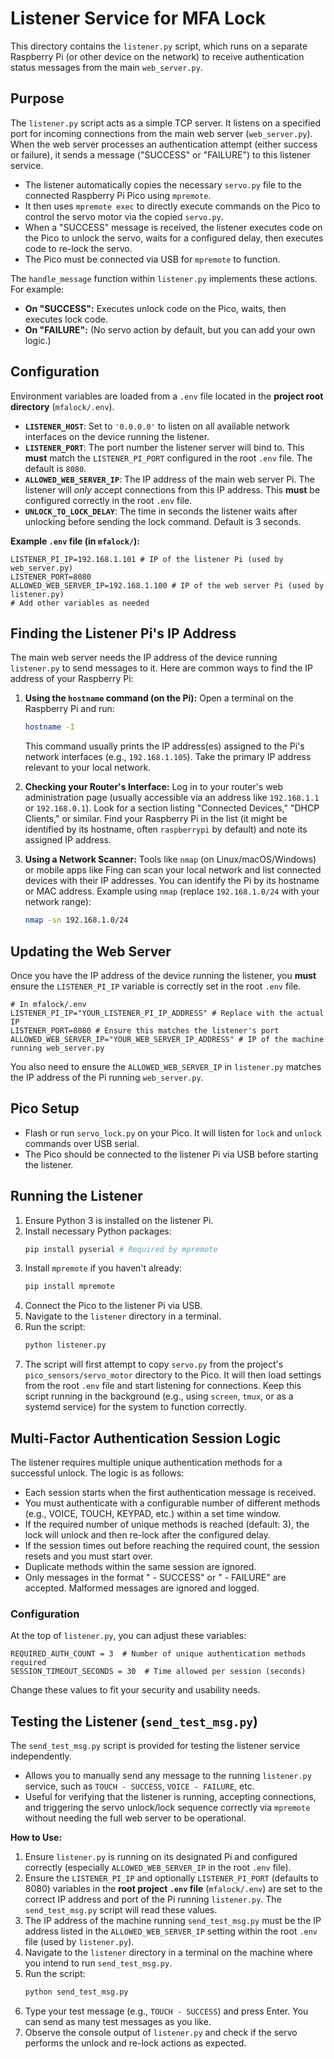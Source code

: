 # Listener Service for MFA Lock

This directory contains the `listener.py` script, which runs on a separate Raspberry Pi (or other device on the network) to receive authentication status messages from the main `web_server.py`.

## Purpose

The `listener.py` script acts as a simple TCP server. It listens on a specified port for incoming connections from the main web server (`web_server.py`). When the web server processes an authentication attempt (either success or failure), it sends a message ("SUCCESS" or "FAILURE") to this listener service.

- The listener automatically copies the necessary `servo.py` file to the connected Raspberry Pi Pico using `mpremote`.
- It then uses `mpremote exec` to directly execute commands on the Pico to control the servo motor via the copied `servo.py`.
- When a "SUCCESS" message is received, the listener executes code on the Pico to unlock the servo, waits for a configured delay, then executes code to re-lock the servo.
- The Pico must be connected via USB for `mpremote` to function.

The `handle_message` function within `listener.py` implements these actions. For example:
- **On "SUCCESS":** Executes unlock code on the Pico, waits, then executes lock code.
- **On "FAILURE":** (No servo action by default, but you can add your own logic.)

## Configuration

Environment variables are loaded from a `.env` file located in the **project root directory** (`mfalock/.env`).

- **`LISTENER_HOST`**: Set to `'0.0.0.0'` to listen on all available network interfaces on the device running the listener.
- **`LISTENER_PORT`**: The port number the listener server will bind to. This **must** match the `LISTENER_PI_PORT` configured in the root `.env` file. The default is `8080`.
- **`ALLOWED_WEB_SERVER_IP`**: The IP address of the main web server Pi. The listener will *only* accept connections from this IP address. This **must** be configured correctly in the root `.env` file.
- **`UNLOCK_TO_LOCK_DELAY`**: The time in seconds the listener waits after unlocking before sending the lock command. Default is 3 seconds.

**Example `.env` file (in `mfalock/`):**
```dotenv
LISTENER_PI_IP=192.168.1.101 # IP of the listener Pi (used by web_server.py)
LISTENER_PORT=8080
ALLOWED_WEB_SERVER_IP=192.168.1.100 # IP of the web server Pi (used by listener.py)
# Add other variables as needed
```

## Finding the Listener Pi's IP Address

The main web server needs the IP address of the device running `listener.py` to send messages to it. Here are common ways to find the IP address of your Raspberry Pi:

1.  **Using the `hostname` command (on the Pi):**
    Open a terminal on the Raspberry Pi and run:
    ```bash
    hostname -I
    ```
    This command usually prints the IP address(es) assigned to the Pi's network interfaces (e.g., `192.168.1.105`). Take the primary IP address relevant to your local network.

2.  **Checking your Router's Interface:**
    Log in to your router's web administration page (usually accessible via an address like `192.168.1.1` or `192.168.0.1`). Look for a section listing "Connected Devices," "DHCP Clients," or similar. Find your Raspberry Pi in the list (it might be identified by its hostname, often `raspberrypi` by default) and note its assigned IP address.

3.  **Using a Network Scanner:**
    Tools like `nmap` (on Linux/macOS/Windows) or mobile apps like Fing can scan your local network and list connected devices with their IP addresses. You can identify the Pi by its hostname or MAC address.
    Example using `nmap` (replace `192.168.1.0/24` with your network range):
    ```bash
    nmap -sn 192.168.1.0/24
    ```

## Updating the Web Server

Once you have the IP address of the device running the listener, you **must** ensure the `LISTENER_PI_IP` variable is correctly set in the root `.env` file.

```dotenv
# In mfalock/.env
LISTENER_PI_IP="YOUR_LISTENER_PI_IP_ADDRESS" # Replace with the actual IP
LISTENER_PORT=8080 # Ensure this matches the listener's port
ALLOWED_WEB_SERVER_IP="YOUR_WEB_SERVER_IP_ADDRESS" # IP of the machine running web_server.py
```

You also need to ensure the `ALLOWED_WEB_SERVER_IP` in `listener.py` matches the IP address of the Pi running `web_server.py`.

## Pico Setup

- Flash or run `servo_lock.py` on your Pico. It will listen for `lock` and `unlock` commands over USB serial.
- The Pico should be connected to the listener Pi via USB before starting the listener.

## Running the Listener

1.  Ensure Python 3 is installed on the listener Pi.
2.  Install necessary Python packages:
    ```bash
    pip install pyserial # Required by mpremote
    ```
3.  Install `mpremote` if you haven't already:
    ```bash
    pip install mpremote
    ```
4.  Connect the Pico to the listener Pi via USB.
5.  Navigate to the `listener` directory in a terminal.
6.  Run the script:
    ```bash
    python listener.py
    ```
7.  The script will first attempt to copy `servo.py` from the project's `pico_sensors/servo_motor` directory to the Pico. It will then load settings from the root `.env` file and start listening for connections. Keep this script running in the background (e.g., using `screen`, `tmux`, or as a systemd service) for the system to function correctly.

## Multi-Factor Authentication Session Logic

The listener requires multiple unique authentication methods for a successful unlock. The logic is as follows:

- Each session starts when the first authentication message is received.
- You must authenticate with a configurable number of different methods (e.g., VOICE, TOUCH, KEYPAD, etc.) within a set time window.
- If the required number of unique methods is reached (default: 3), the lock will unlock and then re-lock after the configured delay.
- If the session times out before reaching the required count, the session resets and you must start over.
- Duplicate methods within the same session are ignored.
- Only messages in the format "<METHOD> - SUCCESS" or "<METHOD> - FAILURE" are accepted. Malformed messages are ignored and logged.

### Configuration

At the top of `listener.py`, you can adjust these variables:

```
REQUIRED_AUTH_COUNT = 3  # Number of unique authentication methods required
SESSION_TIMEOUT_SECONDS = 30  # Time allowed per session (seconds)
```

Change these values to fit your security and usability needs.

## Testing the Listener (`send_test_msg.py`)

The `send_test_msg.py` script is provided for testing the listener service independently.

- Allows you to manually send any message to the running `listener.py` service, such as `TOUCH - SUCCESS`, `VOICE - FAILURE`, etc.
- Useful for verifying that the listener is running, accepting connections, and triggering the servo unlock/lock sequence correctly via `mpremote` without needing the full web server to be operational.

**How to Use:**

1.  Ensure `listener.py` is running on its designated Pi and configured correctly (especially `ALLOWED_WEB_SERVER_IP` in the root `.env` file).
2.  Ensure the `LISTENER_PI_IP` and optionally `LISTENER_PI_PORT` (defaults to 8080) variables in the **root project `.env` file** (`mfalock/.env`) are set to the correct IP address and port of the Pi running `listener.py`. The `send_test_msg.py` script will read these values.
3.  The IP address of the machine running `send_test_msg.py` must be the IP address listed in the `ALLOWED_WEB_SERVER_IP` setting within the root `.env` file (used by `listener.py`).
4.  Navigate to the `listener` directory in a terminal on the machine where you intend to run `send_test_msg.py`.
5.  Run the script:
    ```bash
    python send_test_msg.py
    ```
6.  Type your test message (e.g., `TOUCH - SUCCESS`) and press Enter. You can send as many test messages as you like.
7.  Observe the console output of `listener.py` and check if the servo performs the unlock and re-lock actions as expected.
